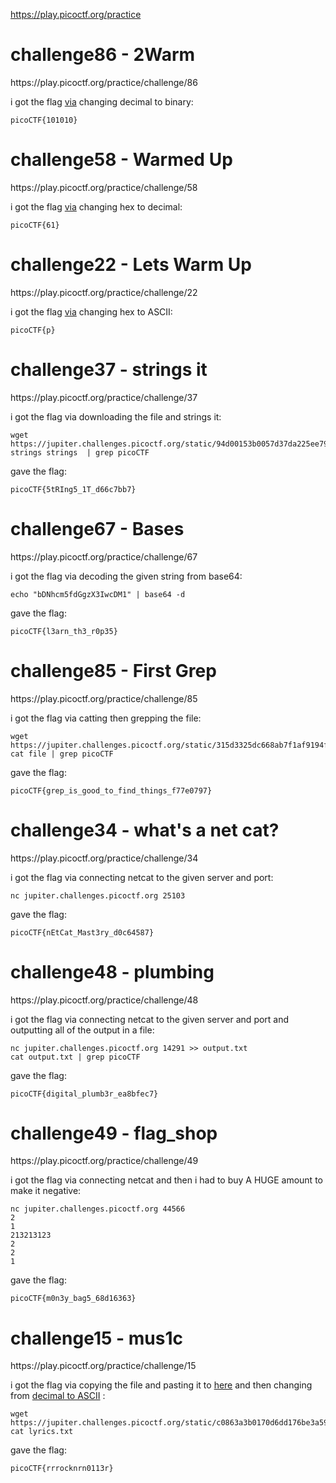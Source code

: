 https://play.picoctf.org/practice


<h1>challenge86 - 2Warm</h1> 
https://play.picoctf.org/practice/challenge/86

i got the flag [via](http://www.unitconversion.org/numbers/base-10-to-binary-conversion.html) changing decimal to binary: 
```
picoCTF{101010}
```

<h1>challenge58 - Warmed Up</h1> 
https://play.picoctf.org/practice/challenge/58

i got the flag [via](https://www.rapidtables.com/convert/number/hex-to-decimal.html?x=0x3D) changing hex to decimal: 
```
picoCTF{61}
```

<h1>challenge22 - Lets Warm Up</h1> 
https://play.picoctf.org/practice/challenge/22

i got the flag [via](https://www.rapidtables.com/convert/number/hex-to-ascii.html) changing hex to ASCII: 
```
picoCTF{p}
```

<h1>challenge37 - strings it</h1> 
https://play.picoctf.org/practice/challenge/37

i got the flag via downloading the file and strings it: 
```
wget https://jupiter.challenges.picoctf.org/static/94d00153b0057d37da225ee79a846c62/strings
strings strings  | grep picoCTF
```
gave the flag:
```
picoCTF{5tRIng5_1T_d66c7bb7}
```

<h1>challenge67 - Bases</h1> 
https://play.picoctf.org/practice/challenge/67

i got the flag via decoding the given string from base64: 
```
echo "bDNhcm5fdGgzX3IwcDM1" | base64 -d
```
gave the flag:
```
picoCTF{l3arn_th3_r0p35}
```

<h1>challenge85 - First Grep</h1> 
https://play.picoctf.org/practice/challenge/85

i got the flag via catting then grepping the file: 
```
wget https://jupiter.challenges.picoctf.org/static/315d3325dc668ab7f1af9194f2de7e7a/file
cat file | grep picoCTF
```
gave the flag:
```
picoCTF{grep_is_good_to_find_things_f77e0797}
```

<h1>challenge34 - what's a net cat?</h1> 
https://play.picoctf.org/practice/challenge/34

i got the flag via connecting netcat to the given server and port: 
```
nc jupiter.challenges.picoctf.org 25103
```
gave the flag:
```
picoCTF{nEtCat_Mast3ry_d0c64587}
```

<h1>challenge48 - plumbing</h1> 
https://play.picoctf.org/practice/challenge/48

i got the flag via connecting netcat to the given server and port and outputting all of the output in a file: 
```
nc jupiter.challenges.picoctf.org 14291 >> output.txt
cat output.txt | grep picoCTF
```
gave the flag:
```
picoCTF{digital_plumb3r_ea8bfec7}
```

<h1>challenge49 - flag_shop</h1> 
https://play.picoctf.org/practice/challenge/49

i got the flag via connecting netcat and then i had to buy A HUGE amount to make it negative: 
```
nc jupiter.challenges.picoctf.org 44566
2
1
213213123
2
2
1
```
gave the flag:
```
picoCTF{m0n3y_bag5_68d16363}
```

<h1>challenge15 - mus1c</h1> 
https://play.picoctf.org/practice/challenge/15

i got the flag via copying the file and pasting it to [here](https://codewithrockstar.com/online) and then changing from [decimal to ASCII](https://www.rapidtables.com/convert/number/ascii-hex-bin-dec-converter.html) : 
```
wget https://jupiter.challenges.picoctf.org/static/c0863a3b0170d6dd176be3a595b4b75e/lyrics.txt
cat lyrics.txt
```
gave the flag:
```
picoCTF{rrrocknrn0113r}
```




























